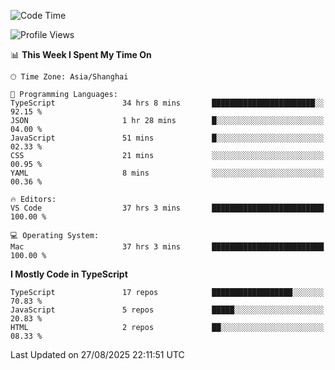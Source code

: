 <!--START_SECTION:waka-->
![Code Time](http://img.shields.io/badge/Code%20Time-8%2C214%20hrs%2038%20mins-blue)

![Profile Views](http://img.shields.io/badge/Profile%20Views-1-blue)

📊 **This Week I Spent My Time On** 

```text
🕑︎ Time Zone: Asia/Shanghai

💬 Programming Languages: 
TypeScript               34 hrs 8 mins       ███████████████████████░░   92.15 % 
JSON                     1 hr 28 mins        █░░░░░░░░░░░░░░░░░░░░░░░░   04.00 % 
JavaScript               51 mins             █░░░░░░░░░░░░░░░░░░░░░░░░   02.33 % 
CSS                      21 mins             ░░░░░░░░░░░░░░░░░░░░░░░░░   00.95 % 
YAML                     8 mins              ░░░░░░░░░░░░░░░░░░░░░░░░░   00.36 % 

🔥 Editors: 
VS Code                  37 hrs 3 mins       █████████████████████████   100.00 % 

💻 Operating System: 
Mac                      37 hrs 3 mins       █████████████████████████   100.00 % 
```

**I Mostly Code in TypeScript** 

```text
TypeScript               17 repos            ██████████████████░░░░░░░   70.83 % 
JavaScript               5 repos             █████░░░░░░░░░░░░░░░░░░░░   20.83 % 
HTML                     2 repos             ██░░░░░░░░░░░░░░░░░░░░░░░   08.33 % 
```




 Last Updated on 27/08/2025 22:11:51 UTC
<!--END_SECTION:waka-->
